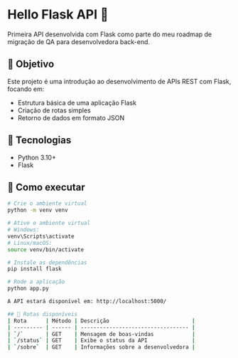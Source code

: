 # Hello Flask API 🚀

Primeira API desenvolvida com Flask como parte do meu roadmap de migração de QA para desenvolvedora back-end.

## 📌 Objetivo

Este projeto é uma introdução ao desenvolvimento de APIs REST com Flask, focando em:

- Estrutura básica de uma aplicação Flask
- Criação de rotas simples
- Retorno de dados em formato JSON

## 🔧 Tecnologias

- Python 3.10+
- Flask

## 🚀 Como executar

```bash
# Crie o ambiente virtual
python -m venv venv

# Ative o ambiente virtual
# Windows:
venv\Scripts\activate
# Linux/macOS:
source venv/bin/activate

# Instale as dependências
pip install flask

# Rode a aplicação
python app.py

A API estará disponível em: http://localhost:5000/

## 🔁 Rotas disponíveis
| Rota      | Método | Descrição                          |
| --------- | ------ | ---------------------------------- |
| `/`       | GET    | Mensagem de boas-vindas            |
| `/status` | GET    | Exibe o status da API              |
| `/sobre`  | GET    | Informações sobre a desenvolvedora |

